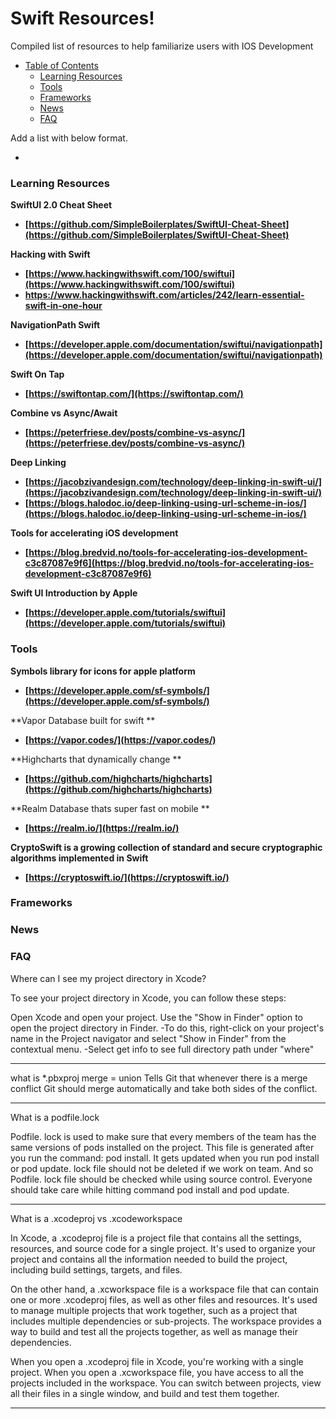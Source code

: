 # Swift Resources!
Compiled list of resources to help familiarize users with IOS Development

- [Table of Contents](#table-of-contents)
	- [Learning Resources](#Learning-Resources)
	- [Tools](#Tools)
	- [Frameworks](#Frameworks)
 	- [News](#News)
 	- [FAQ](#FAQ)
  

Add a list with below format.
* **[]()**
  
### **Learning Resources**

**SwiftUI 2.0 Cheat Sheet**
* **[https://github.com/SimpleBoilerplates/SwiftUI-Cheat-Sheet](https://github.com/SimpleBoilerplates/SwiftUI-Cheat-Sheet)**

**Hacking with Swift**
* **[https://www.hackingwithswift.com/100/swiftui](https://www.hackingwithswift.com/100/swiftui)**
* **[https://www.hackingwithswift.com/articles/242/learn-essential-swift-in-one-hour
](https://www.hackingwithswift.com/articles/242/learn-essential-swift-in-one-hour)**

**NavigationPath Swift**
* **[https://developer.apple.com/documentation/swiftui/navigationpath](https://developer.apple.com/documentation/swiftui/navigationpath)**

**Swift On Tap**
* **[https://swiftontap.com/](https://swiftontap.com/)**

**Combine vs Async/Await**
* **[https://peterfriese.dev/posts/combine-vs-async/](https://peterfriese.dev/posts/combine-vs-async/)**

**Deep Linking**
* **[https://jacobzivandesign.com/technology/deep-linking-in-swift-ui/](https://jacobzivandesign.com/technology/deep-linking-in-swift-ui/)**
* **[https://blogs.halodoc.io/deep-linking-using-url-scheme-in-ios/](https://blogs.halodoc.io/deep-linking-using-url-scheme-in-ios/)**


**Tools for accelerating iOS development**
* **[https://blog.bredvid.no/tools-for-accelerating-ios-development-c3c87087e9f6](https://blog.bredvid.no/tools-for-accelerating-ios-development-c3c87087e9f6)**


**Swift UI Introduction by Apple**
* **[https://developer.apple.com/tutorials/swiftui](https://developer.apple.com/tutorials/swiftui)**


### **Tools**

**Symbols library for icons for apple platform**
* **[https://developer.apple.com/sf-symbols/](https://developer.apple.com/sf-symbols/)**

**Vapor Database built for swift **
* **[https://vapor.codes/](https://vapor.codes/)**

**Highcharts that dynamically change **
* **[https://github.com/highcharts/highcharts](https://github.com/highcharts/highcharts)**

**Realm Database thats super fast on mobile **
* **[https://realm.io/](https://realm.io/)**

**CryptoSwift is a growing collection of standard and secure cryptographic algorithms implemented in Swift**
* **[https://cryptoswift.io/](https://cryptoswift.io/)**



### **Frameworks**

### **News**

### **FAQ**
Where can I see my project directory in Xcode?

To see your project directory in Xcode, you can follow these steps:

Open Xcode and open your project.
Use the "Show in Finder" option to open the project directory in Finder. 
-To do this, right-click on your project's name in the Project navigator and select "Show in Finder" from the contextual menu.
-Select get info to see full directory path under "where"

------------------
what is *.pbxproj merge = union
Tells Git that whenever there is a merge conflict Git should merge automatically and take both sides of the conflict. 

------------------
What is a podfile.lock

Podfile. lock is used to make sure that every members of the team has the same versions of pods installed on the project. This file is generated after you run the command: pod install. It gets updated when you run pod install or pod update. lock file should not be deleted if we work on team. And so Podfile. lock file should be checked while using source control. Everyone should take care while hitting command pod install and pod update.

------------------

What is a .xcodeproj vs .xcodeworkspace

In Xcode, a .xcodeproj file is a project file that contains all the settings, resources, and source code for a single project. It's used to organize your project and contains all the information needed to build the project, including build settings, targets, and files.

On the other hand, a .xcworkspace file is a workspace file that can contain one or more .xcodeproj files, as well as other files and resources. It's used to manage multiple projects that work together, such as a project that includes multiple dependencies or sub-projects. The workspace provides a way to build and test all the projects together, as well as manage their dependencies.

When you open a .xcodeproj file in Xcode, you're working with a single project. When you open a .xcworkspace file, you have access to all the projects included in the workspace. You can switch between projects, view all their files in a single window, and build and test them together.

------------------



